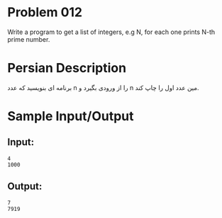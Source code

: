 # Problem 012
Write a program to get a list of integers, e.g N, for each one
prints N-th prime number.

# Persian Description
برنامه ای بنویسید که عدد n را از ورودی بگیرد و n مین عدد اول را چاپ کند.

# Sample Input/Output

## Input:
```
4
1000
```

## Output: 
```
7
7919
```
